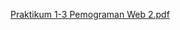 [Praktikum 1-3 Pemograman Web 2.pdf](https://github.com/user-attachments/files/20226693/Praktikum.1-3.Pemograman.Web.2.pdf)
